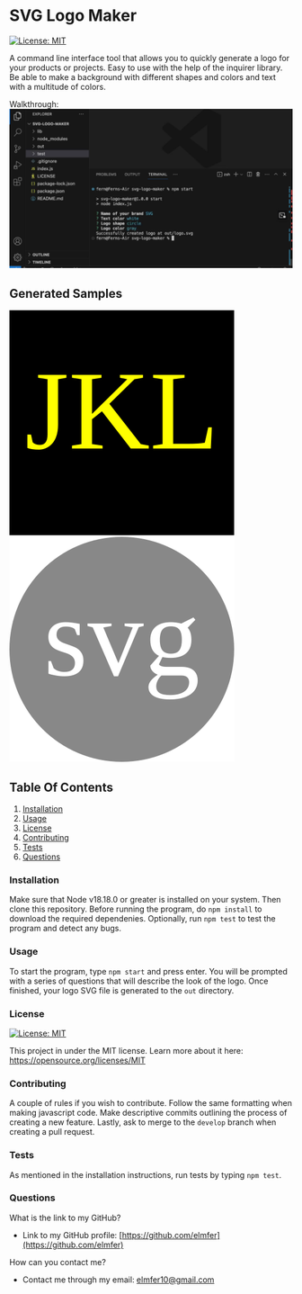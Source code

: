 # SVG Logo Maker

 [![License: MIT](https://img.shields.io/badge/License-MIT-yellow.svg)](https://opensource.org/licenses/MIT)
 
A command line interface tool that allows you to quickly generate a logo for your products or projects. Easy to use with the help of the inquirer library. Be able to make a background with different shapes and colors and text with a multitude of colors.

Walkthrough: 
[![Watch the video](./assets/images/screenshot.png)](https://drive.google.com/file/d/1bdVyE3U3qWDoTndZgfjw4n173i9VWO9b/view?usp=sharing)

## Generated Samples

![Example Logo 1](./examples/logo.svg)
![Example Logo 2](./examples/logo2.svg)
 
## Table Of Contents
1. [Installation](#installation)
2. [Usage](#usage)
3. [License](#license)
4. [Contributing](#contributing)
5. [Tests](#tests)
6. [Questions](#questions)
 
### Installation
 
Make sure that Node v18.18.0 or greater is installed on your system. Then clone this repository. Before running the program, do `npm install` to download the required dependenies. Optionally, run `npm test` to test the program and detect any bugs.
 
### Usage
 
To start the program, type `npm start` and press enter. You will be prompted with a series of questions that will describe the look of the logo. Once finished, your logo SVG file is generated to the `out` directory.
 
### License
 
 [![License: MIT](https://img.shields.io/badge/License-MIT-yellow.svg)](https://opensource.org/licenses/MIT)

This project in under the MIT license. Learn more about it here: https://opensource.org/licenses/MIT
 
### Contributing
 
A couple of rules if you wish to contribute. Follow the same formatting when making javascript code. Make descriptive commits outlining the process of creating a new feature. Lastly, ask to merge to the `develop` branch when creating a pull request.
 
### Tests
 
As mentioned in the installation instructions, run tests by typing `npm test`.
 
### Questions
 
What is the link to my GitHub?
 
- Link to my GitHub profile: [https://github.com/elmfer](https://github.com/elmfer)
 
How can you contact me?
 
- Contact me through my email: [elmfer10@gmail.com](mailto:elmfer10@gmail.com)
